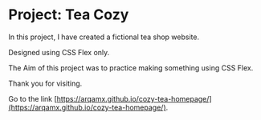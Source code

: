 


# Project: Tea Cozy

In this project, I have created a fictional tea shop website.

Designed using CSS Flex only.

The Aim of this project was to practice making something using CSS Flex. 


Thank you for visiting.

Go to the link [https://arqamx.github.io/cozy-tea-homepage/](https://arqamx.github.io/cozy-tea-homepage/).




